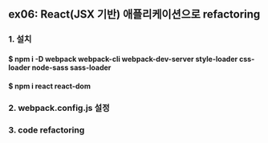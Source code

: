 ## ex06: React(JSX 기반) 애플리케이션으로 refactoring

### 1. 설치
#### $ npm i -D webpack webpack-cli webpack-dev-server style-loader css-loader node-sass sass-loader
#### $ npm i react react-dom

### 2. webpack.config.js 설정

### 3. code refactoring